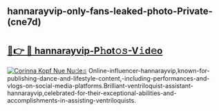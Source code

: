 ## hannarayvip-only-fans​-leaked-photo​-Private-(cne7d)


# <h2><a href="https://mediaupload.pro?title=hannarayvip&ref=git">🔗👉 🔴 hannarayvip-P𝚑ot𝚘𝚜-V𝚒d𝚎o</a></h2>

[![Corinna Kopf Nue Nu𝚍e𝚜](https://i.imgur.com/0qMVB7G.gif)](https://mediaupload.pro?title=hannarayvip&ref=git)
Online-influencer-hannarayvip,known-for-publishing-dance-and-lifestyle-content,-including-performances-and-vlogs-on-social-media-platforms.Brilliant-ventriloquist-assistant-hannarayvip,celebrated-for-their-exceptional-abilities-and-accomplishments-in-assisting-ventriloquists.  